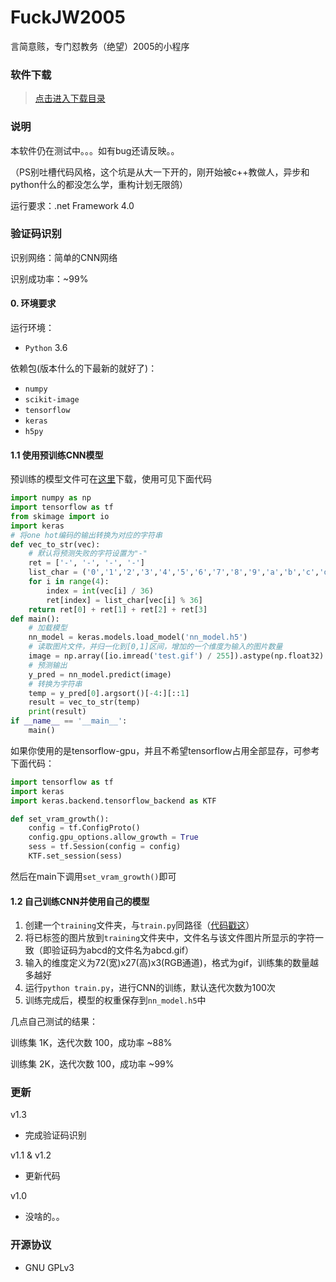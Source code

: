 # FuckJW2005
言简意赅，专门怼教务（绝望）2005的小程序

### 软件下载
> [点击进入下载目录](https://github.com/qhgz2013/FuckJW2005/releases)

### 说明
本软件仍在测试中。。。如有bug还请反映。。

（PS别吐槽代码风格，这个坑是从大一下开的，刚开始被c++教做人，异步和python什么的都没怎么学，重构计划无限鸽）

运行要求：.net Framework 4.0

### 验证码识别
识别网络：简单的CNN网络

识别成功率：~99%

#### 0. 环境要求

运行环境：
- `Python` 3.6

依赖包(版本什么的下最新的就好了)：
- `numpy`
- `scikit-image`
- `tensorflow`
- `keras`
- `h5py`

#### 1.1 使用预训练CNN模型
预训练的模型文件可在[这里](./ocr_project/nn_model.h5)下载，使用可见下面代码
```python
import numpy as np
import tensorflow as tf
from skimage import io
import keras
# 将one hot编码的输出转换为对应的字符串
def vec_to_str(vec):
    # 默认将预测失败的字符设置为"-"
    ret = ['-', '-', '-', '-']
    list_char = ('0','1','2','3','4','5','6','7','8','9','a','b','c','d','e','f','g','h','i','j','k','l','m','n','o','p','q','r','s','t','u','v','w','x','y','z')
    for i in range(4):
        index = int(vec[i] / 36)
        ret[index] = list_char[vec[i] % 36]
    return ret[0] + ret[1] + ret[2] + ret[3]
def main():
    # 加载模型
    nn_model = keras.models.load_model('nn_model.h5')
    # 读取图片文件，并归一化到[0,1]区间，增加的一个维度为输入的图片数量
    image = np.array([io.imread('test.gif') / 255]).astype(np.float32)
    # 预测输出
    y_pred = nn_model.predict(image)
    # 转换为字符串
    temp = y_pred[0].argsort()[-4:][::1]
    result = vec_to_str(temp)
    print(result)
if __name__ == '__main__':
    main()
```
如果你使用的是tensorflow-gpu，并且不希望tensorflow占用全部显存，可参考下面代码：
```python
import tensorflow as tf
import keras
import keras.backend.tensorflow_backend as KTF

def set_vram_growth():
    config = tf.ConfigProto()
    config.gpu_options.allow_growth = True
    sess = tf.Session(config = config)
    KTF.set_session(sess)
```
然后在main下调用`set_vram_growth()`即可

#### 1.2 自己训练CNN并使用自己的模型
1. 创建一个`training`文件夹，与`train.py`同路径（[代码戳这](./ocr_project/train.py)）
2. 将已标签的图片放到`training`文件夹中，文件名与该文件图片所显示的字符一致（即验证码为abcd的文件名为abcd.gif）
3. 输入的维度定义为72(宽)x27(高)x3(RGB通道)，格式为gif，训练集的数量越多越好
4. 运行`python train.py`，进行CNN的训练，默认迭代次数为100次
5. 训练完成后，模型的权重保存到`nn_model.h5`中

几点自己测试的结果：

训练集 1K，迭代次数 100，成功率 ~88%

训练集 2K，迭代次数 100，成功率 ~99%

### 更新
v1.3
- 完成验证码识别

v1.1 & v1.2
- 更新代码

v1.0
- 没啥的。。

### 开源协议
- GNU GPLv3
